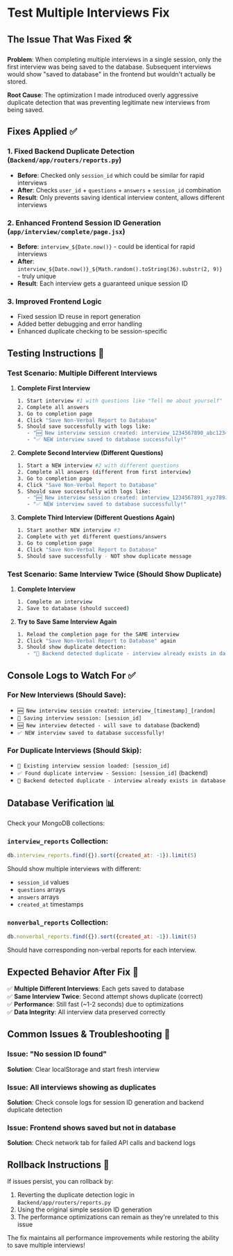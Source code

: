 # Test Multiple Interviews Fix

## The Issue That Was Fixed 🛠️

**Problem**: When completing multiple interviews in a single session, only the first interview was being saved to the database. Subsequent interviews would show "saved to database" in the frontend but wouldn't actually be stored.

**Root Cause**: The optimization I made introduced overly aggressive duplicate detection that was preventing legitimate new interviews from being saved.

## Fixes Applied ✅

### 1. **Fixed Backend Duplicate Detection** (`Backend/app/routers/reports.py`)
- **Before**: Checked only `session_id` which could be similar for rapid interviews
- **After**: Checks `user_id` + `questions` + `answers` + `session_id` combination
- **Result**: Only prevents saving identical interview content, allows different interviews

### 2. **Enhanced Frontend Session ID Generation** (`app/interview/complete/page.jsx`)
- **Before**: `interview_${Date.now()}` - could be identical for rapid interviews
- **After**: `interview_${Date.now()}_${Math.random().toString(36).substr(2, 9)}` - truly unique
- **Result**: Each interview gets a guaranteed unique session ID

### 3. **Improved Frontend Logic**
- Fixed session ID reuse in report generation
- Added better debugging and error handling
- Enhanced duplicate checking to be session-specific

## Testing Instructions 🧪

### Test Scenario: Multiple Different Interviews

1. **Complete First Interview**
   ```bash
   1. Start interview #1 with questions like "Tell me about yourself"
   2. Complete all answers
   3. Go to completion page
   4. Click "Save Non-Verbal Report to Database"
   5. Should save successfully with logs like:
      - "🆕 New interview session created: interview_1234567890_abc123def"
      - "✅ NEW interview saved to database successfully!"
   ```

2. **Complete Second Interview (Different Questions)**
   ```bash
   1. Start a NEW interview #2 with different questions
   2. Complete all answers (different from first interview)
   3. Go to completion page  
   4. Click "Save Non-Verbal Report to Database"
   5. Should save successfully with logs like:
      - "🆕 New interview session created: interview_1234567891_xyz789abc"
      - "✅ NEW interview saved to database successfully!"
   ```

3. **Complete Third Interview (Different Questions Again)**
   ```bash
   1. Start another NEW interview #3
   2. Complete with yet different questions/answers
   3. Go to completion page
   4. Click "Save Non-Verbal Report to Database"
   5. Should save successfully - NOT show duplicate message
   ```

### Test Scenario: Same Interview Twice (Should Show Duplicate)

1. **Complete Interview**
   ```bash
   1. Complete an interview
   2. Save to database (should succeed)
   ```

2. **Try to Save Same Interview Again**
   ```bash
   1. Reload the completion page for the SAME interview
   2. Click "Save Non-Verbal Report to Database" again
   3. Should show duplicate detection:
      - "🔄 Backend detected duplicate - interview already exists in database"
   ```

## Console Logs to Watch For ✅

### For New Interviews (Should Save):
- `🆕 New interview session created: interview_[timestamp]_[random]`
- `💾 Saving interview session: [session_id]`
- `🆕 New interview detected - will save to database` (backend)
- `✅ NEW interview saved to database successfully!`

### For Duplicate Interviews (Should Skip):
- `🔄 Existing interview session loaded: [session_id]`
- `✅ Found duplicate interview - Session: [session_id]` (backend)
- `🔄 Backend detected duplicate - interview already exists in database`

## Database Verification 📊

Check your MongoDB collections:

### `interview_reports` Collection:
```javascript
db.interview_reports.find({}).sort({created_at: -1}).limit(5)
```
Should show multiple interviews with different:
- `session_id` values
- `questions` arrays  
- `answers` arrays
- `created_at` timestamps

### `nonverbal_reports` Collection:
```javascript
db.nonverbal_reports.find({}).sort({created_at: -1}).limit(5)
```
Should have corresponding non-verbal reports for each interview.

## Expected Behavior After Fix 🎯

✅ **Multiple Different Interviews**: Each gets saved to database  
✅ **Same Interview Twice**: Second attempt shows duplicate (correct)  
✅ **Performance**: Still fast (~1-2 seconds) due to optimizations  
✅ **Data Integrity**: All interview data preserved correctly  

## Common Issues & Troubleshooting 🔧

### Issue: "No session ID found"
**Solution**: Clear localStorage and start fresh interview

### Issue: All interviews showing as duplicates
**Solution**: Check console logs for session ID generation and backend duplicate detection

### Issue: Frontend shows saved but not in database
**Solution**: Check network tab for failed API calls and backend logs

## Rollback Instructions 🔄

If issues persist, you can rollback by:
1. Reverting the duplicate detection logic in `Backend/app/routers/reports.py`
2. Using the original simple session ID generation
3. The performance optimizations can remain as they're unrelated to this issue

The fix maintains all performance improvements while restoring the ability to save multiple interviews!